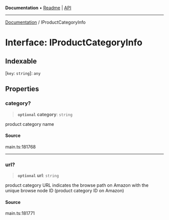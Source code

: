 **Documentation** • [Readme](../README.md) \| [API](../globals.md)

***

[Documentation](../README.md) / IProductCategoryInfo

# Interface: IProductCategoryInfo

## Indexable

 \[`key`: `string`\]: `any`

## Properties

### category?

> **`optional`** **category**: `string`

product category name

#### Source

main.ts:181768

***

### url?

> **`optional`** **url**: `string`

product category URL
indicates the browse path on Amazon with the unique browse node ID (product category ID on Amazon)

#### Source

main.ts:181771
